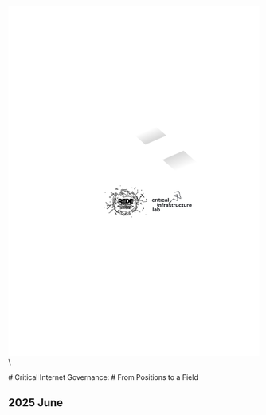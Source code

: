 ![](../assets/images/cover_with_logo_rede.svg)\

<div id="header">
# Critical Internet Governance:
# From Positions to a Field
</div>

## 2025 June

<span class="category all"><!-- dot: possible values: all, environment,
geopolitics, standards, standards-geopolitics, environment-geopolitics,
environment-standards ---></span>
